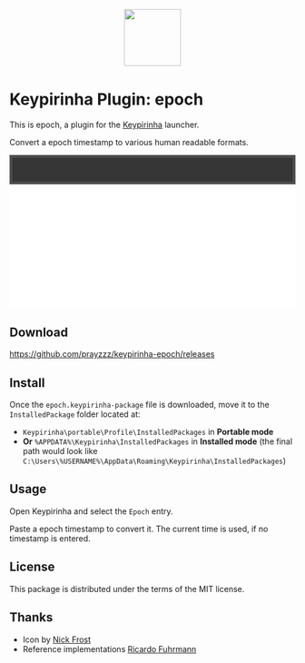 <p align="center">
  <img src="src/epoch.ico" width="100" height="100" />
</p>

# Keypirinha Plugin: epoch

This is epoch, a plugin for the
[Keypirinha](http://keypirinha.com) launcher.

Convert a epoch timestamp to various human readable formats.

![Demo](usage.gif)

## Download

https://github.com/prayzzz/keypirinha-epoch/releases


## Install

Once the `epoch.keypirinha-package` file is downloaded,
move it to the `InstalledPackage` folder located at:

* `Keypirinha\portable\Profile\InstalledPackages` in **Portable mode**
* **Or** `%APPDATA%\Keypirinha\InstalledPackages` in **Installed mode** (the
  final path would look like
  `C:\Users\%USERNAME%\AppData\Roaming\Keypirinha\InstalledPackages`)


## Usage

Open Keypirinha and select the `Epoch` entry.

Paste a epoch timestamp to convert it. The current time is used, if no timestamp is entered.

## License

This package is distributed under the terms of the MIT license.

## Thanks

* Icon by [Nick Frost](https://www.iconfinder.com/Gimpopo)
* Reference implementations [Ricardo Fuhrmann](https://github.com/Fuhrmann)
